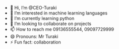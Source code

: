 - 👋 Hi, I’m @CEO-Turaki
- 👀 I’m interested in machine learning languages 
- 🌱 I’m currently learning python 
- 💞️ I’m looking to collaborate on projects 
- 📫 How to reach me 09136555544, 09097729999 
- 😄 Pronouns: Mr Turaki
- ⚡ Fun fact: collaboration 

<!---
CEO-Turaki/CEO-Turaki is a ✨ special ✨ repository because its `README.md` (this file) appears on your GitHub profile.
You can click the Preview link to take a look at your changes.
--->
